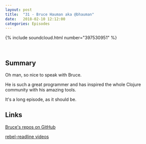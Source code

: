 ```yaml
---
layout: post
title:  "31 - Bruce Hauman aka @bhauman"
date:   2018-02-10 12:12:00
categories: Episodes
---
```


{% include soundcloud.html number="397530951" %}

<br>

## Summary

Oh man, so nice to speak with Bruce. 

He is such a great programmer and has inspired the whole Clojure community with his amazing tools.

It's a long episode, as it should be.

## Links

<a href="https://github.com/bhauman" target="_blank">Bruce's repos on GitHub</a>

<a href="https://asciinema.org/~bhauman" target="_blank">rebel-readline videos</a>
